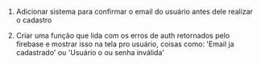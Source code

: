 1. Adicionar sistema para confirmar o email do usuário antes dele realizar o cadastro

2. Criar uma função que lida com os erros de auth retornados pelo firebase e mostrar isso na tela pro usuário, coisas como: 'Email ja cadastrado' ou 'Usuário o ou senha inválida'
